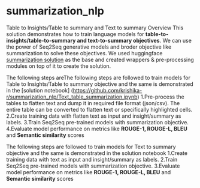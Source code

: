 # summarization_nlp

Table to Insights/Table to summary and Text to summary
Overview
This solution demonstrates how to train language models for **table-to-insights/table-to-summary and text-to-summary objectives**. 
We can use the power of Seq2Seq generative models and broder objective like summarization to solve these objectives.
We used huggingface [summarization solution](https://github.com/huggingface/transformers/tree/main/examples/pytorch/summarization) as the base and created wrappers & pre-processing modules on top of it to create the solution.

The following steps areThe following steps are followed to train models for Table to Insights/Table to summary objective and the same is demonstrated in the [solution notebook]
(https://github.com/krishika-r/summarization_nlp/Text_table_summarization.ipynb)
    1.Pre-process the tables to flatten text and dump it in required file format (json/csv). The entire table can be converted to flatten text or specifically highlighted cells.
    2.Create training data with flatten text as input and insight/summary as labels.
    3.Train Seq2Seq pre-trained models with summarization objective.
    4.Evaluate model performance on metrics like **ROUGE-1, ROUGE-L, BLEU** and **Semantic similarity** scores

The following steps are followed to train models for Text to summary objective and the same is demonstrated in the solution notebook
    1.Create training data with text as input and insight/summary as labels.
    2.Train Seq2Seq pre-trained models with summarization objective.
    3.Evaluate model performance on metrics like **ROUGE-1, ROUGE-L, BLEU** and **Semantic similarity** scores
